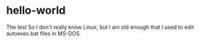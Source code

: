 # hello-world
The test
So I don't really know Linux, but I am old enough that I used to edit autoexec.bat files in MS-DOS
